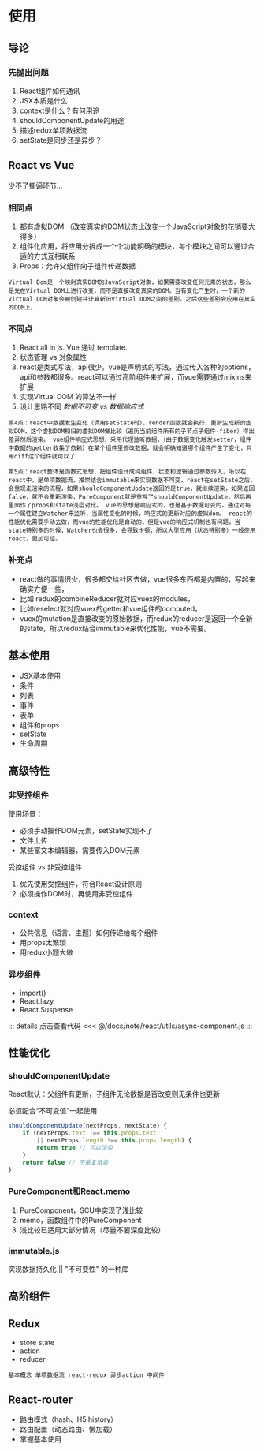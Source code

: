 # 使用

## 导论

### 先抛出问题

1. React组件如何通讯
2. JSX本质是什么
3. context是什么？有何用途
4. shouldComponentUpdate的用途
5. 描述redux单项数据流
6. setState是同步还是异步？

## React vs Vue

少不了撕逼环节...

### 相同点

1. 都有虚拟DOM （改变真实的DOM状态比改变一个JavaScript对象的花销要大得多）
2. 组件化应用，将应用分拆成一个个功能明确的模块，每个模块之间可以通过合适的方式互相联系
3. Props：允许父组件向子组件传递数据

`Virtual Dom是一个映射真实DOM的JavaScript对象，如果需要改变任何元素的状态，那么是先在Virtual DOM上进行改变，而不是直接改变真实的DOM。当有变化产生时，一个新的Virtual DOM对象会被创建并计算新旧Virtual DOM之间的差别。之后这些差别会应用在真实的DOM上。`

### 不同点

1. React all in js. Vue 通过 template.
2. 状态管理 vs  对象属性
3. react是类式写法，api很少。vue是声明式的写法，通过传入各种的options，api和参数都很多。react可以通过高阶组件来扩展，而vue需要通过mixins来扩展
4. 实现Virtual  DOM 的算法不一样
5. 设计思路不同 *数据不可变 vs 数据响应式*

`第4点：react中数据发生变化（调用setState时），render函数就会执行，重新生成新的虚拟DOM，这个虚拟DOM和旧的虚拟DOM做比较（遍历当前组件所有的子节点子组件-fiber）得出差异然后渲染。
vue组件响应式思想，采用代理监听数据，（由于数据变化触发setter，组件中数据的getter收集了依赖）在某个组件里修改数据，就会明确知道哪个组件产生了变化，只用diff这个组件就可以了`  

`第5点：react整体是函数式思想，把组件设计成纯组件，状态和逻辑通过参数传入，所以在react中，是单项数据流，推崇结合immutable来实现数据不可变，react在setState之后，会重现走渲染的流程，如果shouldComponentUpdate返回的是true，就继续渲染，如果返回false，就不会重新渲染，PureComponent就是重写了shouldComponentUpdate，然后再里面作了props和state浅层对比。
vue的思想是响应式的，也是基于数据可变的。通过对每一个属性建立Watcher来监听，当属性变化的时候，响应式的更新对应的虚拟dom。
react的性能优化需要手动去做，而vue的性能优化是自动的，但是vue的响应式机制也有问题，当state特别多的时候，Watcher也会很多，会导致卡顿，所以大型应用（状态特别多）一般使用react，更加可控。`

### 补充点

* react做的事情很少，很多都交给社区去做，vue很多东西都是内置的，写起来确实方便一些，
* 比如 redux的combineReducer就对应vuex的modules，
* 比如reselect就对应vuex的getter和vue组件的computed，
* vuex的mutation是直接改变的原始数据，而redux的reducer是返回一个全新的state，所以redux结合immutable来优化性能，vue不需要。

## 基本使用

* JSX基本使用
* 条件
* 列表
* 事件
* 表单
* 组件和props
* setState
* 生命周期

## 高级特性

### 非受控组件

使用场景：
* 必须手动操作DOM元素，setState实现不了
* 文件上传
* 某些富文本编辑器，需要传入DOM元素

受控组件 vs 非受控组件

1. 优先使用受控组件，符合React设计原则
2. 必须操作DOM时，再使用非受控组件

### context

* 公共信息（语言、主题）如何传递给每个组件
* 用props太繁琐
* 用redux小题大做

### 异步组件

* import()
* React.lazy
* React.Suspense

::: details 点击查看代码
<<< @/docs/note/react/utils/async-component.js
:::

## 性能优化

### shouldComponentUpdate

React默认：父组件有更新，子组件无论数据是否改变则无条件也更新

必须配合“不可变值”一起使用

```js
shouldComponentUpdate(nextProps, nextState) {
    if (nextProps.text !== this.props.text
        || nextProps.length !== this.props.length) {
        return true // 可以渲染
    }
    return false // 不重复渲染
}
```

### PureComponent和React.memo

1. PureComponent，SCU中实现了浅比较
2. memo，函数组件中的PureComponent
3. 浅比较已适用大部分情况（尽量不要深度比较）
    
### immutable.js

实现数据持久化 || "不可变性" 的一种库


## 高阶组件

## Redux

* store state
* action
* reducer

`基本概念 单项数据流 react-redux 异步action 中间件`

## React-router

* 路由模式（hash、H5 history）
* 路由配置（动态路由、懒加载）
* 掌握基本使用
